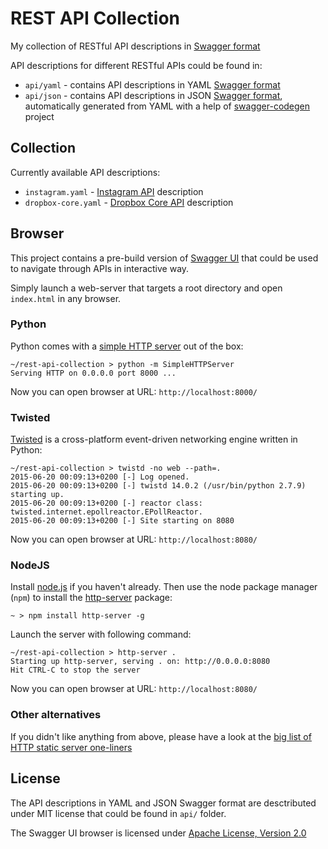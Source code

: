 # REST API Collection

My collection of RESTful API descriptions in [Swagger format](https://github.com/swagger-api/swagger-spec/blob/master/versions/2.0.md)

API descriptions for different RESTful APIs could be found in:

 * `api/yaml` - contains API descriptions in YAML [Swagger format](https://github.com/swagger-api/swagger-spec)
 * `api/json` - contains API descriptions in JSON [Swagger format](https://github.com/swagger-api/swagger-spec), automatically generated from YAML with a help of [swagger-codegen](https://github.com/swagger-api/swagger-codegen) project


## Collection

Currently available API descriptions:

 * `instagram.yaml` - [Instagram API](https://instagram.com/developer/endpoints/) description
 * `dropbox-core.yaml` - [Dropbox Core API](https://www.dropbox.com/developers/core/docs) description


## Browser

This project contains a pre-build version of [Swagger UI](https://github.com/swagger-api/swagger-ui) that could be used to navigate through APIs in interactive way.

Simply launch a web-server that targets a root directory and open `index.html` in any browser.

### Python

Python comes with a [simple HTTP server](https://docs.python.org/2/library/simplehttpserver.html) out of the box:

    ~/rest-api-collection > python -m SimpleHTTPServer
    Serving HTTP on 0.0.0.0 port 8000 ...


Now you can open browser at URL: `http://localhost:8000/`

### Twisted

[Twisted](http://twistedmatrix.com) is a cross-platform event-driven networking engine written in Python:

    ~/rest-api-collection > twistd -no web --path=.
    2015-06-20 00:09:13+0200 [-] Log opened.
    2015-06-20 00:09:13+0200 [-] twistd 14.0.2 (/usr/bin/python 2.7.9) starting up.
    2015-06-20 00:09:13+0200 [-] reactor class: twisted.internet.epollreactor.EPollReactor.
    2015-06-20 00:09:13+0200 [-] Site starting on 8080

Now you can open browser at URL: `http://localhost:8080/`

### NodeJS

Install [node.js](https://nodejs.org/) if you haven't already. Then use the node package manager (`npm`) to install the [http-server](https://github.com/nodeapps/http-server) package:

    ~ > npm install http-server -g

Launch the server with following command:

    ~/rest-api-collection > http-server .
    Starting up http-server, serving . on: http://0.0.0.0:8080
    Hit CTRL-C to stop the server

Now you can open browser at URL: `http://localhost:8080/`

### Other alternatives

If you didn't like anything from above, please have a look at the [big list of HTTP static server one-liners](https://gist.github.com/willurd/5720255)

## License

The API descriptions in YAML and JSON Swagger format are desctributed under MIT license that could be found in `api/` folder.

The Swagger UI browser is licensed under [Apache License, Version 2.0](https://github.com/swagger-api/swagger-ui/blob/master/LICENSE)
